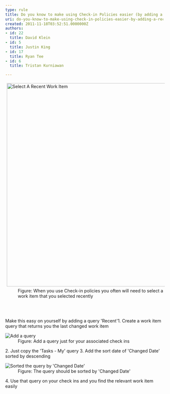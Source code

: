 ```yaml
---
type: rule
title: Do you know to make using Check-in Policies easier (by adding a 'Recent' Query)?
uri: do-you-know-to-make-using-check-in-policies-easier-by-adding-a-recent-query
created: 2011-11-18T03:52:51.0000000Z
authors:
- id: 22
  title: David Klein
- id: 5
  title: Justin King
- id: 17
  title: Ryan Tee
- id: 6
  title: Tristan Kurniawan

---
```


 <dt><img alt="Select A Recent Work Item" src="/PublishingImages/SelectARecentWorkItem.jpg" style="margin&#58;5px;width&#58;650px;"></dt><dd>Figure&#58; When you use Check-in policies you often will need to select a work item that you selected recently</dd><dd>​<br></dd> <dl><dt><br></dt></dl>
Make this easy on yourself by adding a query 'Recent'1. Create a work item query that returns you the last changed work item <dl><dt><img alt="Add a query" src="/PublishingImages/AddQuery.jpg"></dt>
<dd>Figure&#58; Add a query just for your associated check ins </dd></dl>
2. Just copy the 'Tasks - My' query
3. Add the sort date of 'Changed Date' sorted by descending <dl><dt><img alt="Sorted the query by 'Changed Date' " src="/PublishingImages/SortedByChangedDate.jpg"></dt>
<dd>Figure&#58; The query should be sorted by 'Changed Date' </dd></dl>
4. Use that query on your check ins and you find the relevant work item easily


